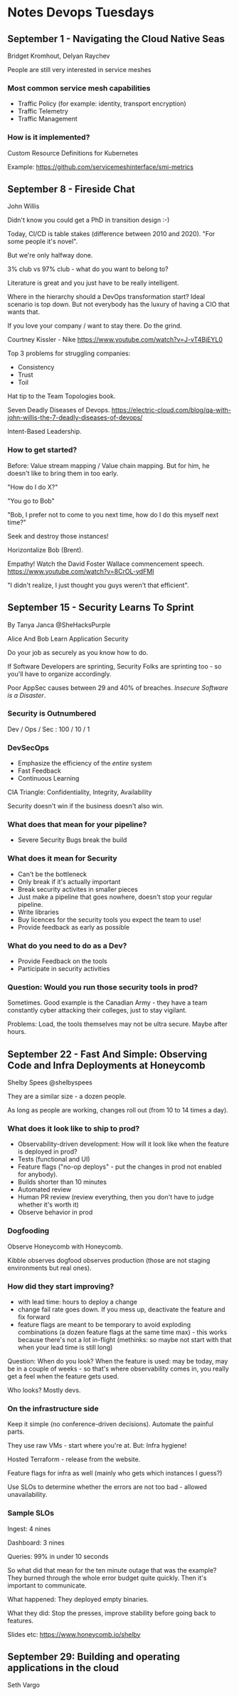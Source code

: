 # Notes Devops Tuesdays

## September 1 - Navigating the Cloud Native Seas
Bridget Kromhout, Delyan Raychev

People are still very interested in service meshes


### Most common service mesh capabilities
- Traffic Policy (for example: identity, transport encryption)
- Traffic Telemetry
- Traffic Management

### How is it implemented?
Custom Resource Definitions for Kubernetes

Example: https://github.com/servicemeshinterface/smi-metrics

## September 8 - Fireside Chat
John Willis

Didn't know you could get a PhD in transition design :-)

Today, CI/CD is table stakes (difference between 2010 and 2020). "For some people it's novel".

But we're only halfway done.

3% club vs 97% club - what do you want to belong to?

Literature is great and you just have to be really intelligent.

Where in the hierarchy should a DevOps transformation start? Ideal scenario is top down. But not everybody has the luxury of having a CIO that wants that.

If you love your company / want to stay there. Do the grind.

Courtney Kissler - Nike https://www.youtube.com/watch?v=J-vT4BjEYL0

Top 3 problems for struggling companies:
 - Consistency
 - Trust
 - Toil

Hat tip to the Team Topologies book.

Seven Deadly Diseases of Devops. https://electric-cloud.com/blog/qa-with-john-willis-the-7-deadly-diseases-of-devops/

Intent-Based Leadership.

### How to get started?
Before: Value stream mapping / Value chain mapping. But for him, he doesn't like
to bring them in too early.

"How do I do X?"

"You go to Bob"

"Bob, I prefer not to come to you next time, how do I do this myself next time?"

Seek and destroy those instances!

Horizontalize Bob (Brent).

Empathy! Watch the David Foster Wallace commencement speech. https://www.youtube.com/watch?v=8CrOL-ydFMI

"I didn't realize, I just thought you guys weren't that efficient".

## September 15 - Security Learns To Sprint
By Tanya Janca @SheHacksPurple

Alice And Bob Learn Application Security

Do your job as securely as you know how to do.

If Software Developers are sprinting, Security Folks are sprinting too - so you'll have to organize accordingly.

Poor AppSec causes between 29 and 40% of breaches. *Insecure Software is a Disaster*.

### Security is Outnumbered
Dev / Ops / Sec : 100 / 10 / 1

### DevSecOps

- Emphasize the efficiency of the *entire* system
- Fast Feedback
- Continuous Learning

CIA Triangle: Confidentiality, Integrity, Availability

Security doesn't win if the business doesn't also win.

### What does that mean for your pipeline?
- Severe Security Bugs break the build

### What does it mean for Security
- Can't be the bottleneck
- Only break if it's actually important
- Break security activites in smaller pieces
- Just make a pipeline that goes nowhere, doesn't stop your regular pipeline.
- Write libraries
- Buy licences for the security tools you expect the team to use!
- Provide feedback as early as possible

### What do you need to do as a Dev?
- Provide Feedback on the tools
- Participate in security activities

### Question: Would you run those security tools in prod?
Sometimes. Good example is the Canadian Army - they have a team constantly cyber attacking their colleges, just to stay vigilant.

Problems: Load, the tools themselves may not be ultra secure. Maybe after hours.

## September 22 - Fast And Simple: Observing Code and Infra Deployments at Honeycomb
Shelby Spees @shelbyspees

They are a similar size - a dozen people.

As long as people are working, changes roll out (from 10 to 14 times a day).

### What does it look like to ship to prod?
- Observability-driven development: How will it look like when the feature is deployed in prod?
- Tests (functional and UI)
- Feature flags ("no-op deploys" - put the changes in prod not enabled for anybody).
- Builds shorter than 10 minutes
- Automated review
- Human PR review (review everything, then you don't have to judge whether it's worth it)
- Observe behavior in prod

### Dogfooding
Observe Honeycomb with Honeycomb.

Kibble observes dogfood observes production (those are not staging environments but real ones).

### How did they start improving?
- with lead time: hours to deploy a change
- change fail rate goes down. If you mess up, deactivate the feature and fix forward
- feature flags are meant to be temporary to avoid exploding combinations (a dozen feature flags at the same time max) - this works because there's not a lot in-flight (methinks: so maybe not start with that when your lead time is still long)


Question: When do you look? When the feature is used: may be today, may be in a couple of weeks - so that's where observability comes in, you really get a feel when the feature gets used.

Who looks? Mostly devs.


### On the infrastructure side
Keep it simple (no conference-driven decisions). Automate the painful parts.

They use raw VMs - start where you're at. But: Infra hygiene!

Hosted Terraform - release from the website.

Feature flags for infra as well (mainly who gets which instances I guess?)

Use SLOs to determine whether the errors are not too bad - allowed unavailability.

### Sample SLOs
Ingest: 4 nines

Dashboard: 3 nines

Queries: 99% in under 10 seconds

So what did that mean for the ten minute outage that was the example? They burned through the whole error budget quite quickly. Then it's important to communicate.

What happened: They deployed empty binaries.

What they did: Stop the presses, improve stability before going back to features.

Slides etc: https://www.honeycomb.io/shelby

## September 29: Building and operating applications in the cloud
Seth Vargo

